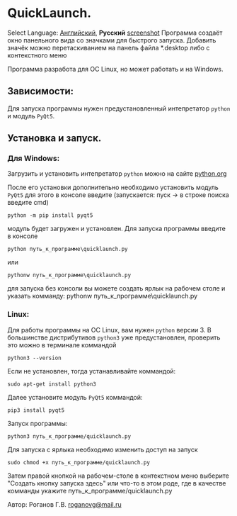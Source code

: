 # QuickLaunch.

Select Language: [Английский](https://github.com/GennadiyVick/QuickLaunch/blob/master/README.md), **Русский**
[screenshot](https://github.com/GennadiyVick/QuickLaunch/blob/master/screen.jpg)
Программа создаёт окно панельного вида со значками для быстрого запуска. Добавить значёк можно перетаскиванием на панель файла *.desktop либо с контекстного меню

Программа разработа для ОС Linux, но может работать и на Windows.

## Зависимости:
Для запуска программы нужен предустановленный интепретатор `python` и модуль `PyQt5`.


## Установка и запуск.


### Для Windows: 
Загрузить и установить интепретатор `python` можно на сайте [python.org](https://www.python.org/downloads/)

После его установки дополнительно необходимо установить модуль `PyQt5`
для этого в консоле введите (запускается: пуск -> в строке поиска введите cmd)
```console
python -m pip install pyqt5
```

модуль будет загружен и установлен.
Для запуска программы введите в консоле
```console
python путь_к_программе\quicklaunch.py
```
или
```console
pythonw путь_к_программе\quicklaunch.py
```
для запуска без консоли вы можете создать ярлык на рабочем столе и указать комманду: pythonw путь_к_программе\quicklaunch.py

### Linux: 
Для работы программы на ОС Linux, вам нужен `python` версии 3.
В большинстве дистрибутивов `python3` уже предустановлен, проверить это можно в терминале коммандой
```console
python3 --version
```
Если не установлен, тогда устанавливайте коммандой:
```console
sudo apt-get install python3
```
Далее установите модуль `PyQt5` коммандой:
```console
pip3 install pyqt5
```
Запуск программы:
```console
python3 путь_к_программе/quicklaunch.py
```
Для запуска с ярлыка необходимо изменить доступ на запуск
```console
sudo chmod +x путь_к_программе/quicklaunch.py
```
Затем правой кнопкой на рабочем-столе в контекстном меню выберите "Создать кнопку запуска здесь" или что-то в этом роде, где в качестве комманды укажите путь_к_программе/quicklaunch.py

Автор: Роганов Г.В. roganovg@mail.ru
